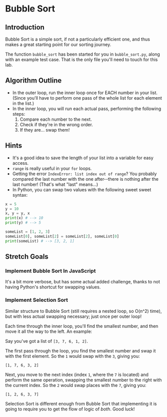 # Bubble Sort

## Introduction

Bubble Sort is a simple sort, if not a particularly efficient one, and thus makes a great starting point for our sorting journey.

The function `bubble_sort` has been started for you in `bubble_sort.py`, along with an example test case. That is the only file you'll need to touch for this lab.

## Algorithm Outline

- In the outer loop, run the inner loop once for EACH number in your list. (Since you'll have to perform one pass of the whole list for each element in the list.)
- In the inner loop, you will run each actual pass, performing the following steps:
  1. Compare each number to the next.
  2. Check if they're in the wrong order.
  3. If they are... swap them!

## Hints

- It's a good idea to save the length of your list into a variable for easy access.
- `range` is really useful in your `for` loops.
- Getting the error `IndexError: list index out of range`? You probably compared the last number with the one after--there is nothing after the last number! (That's what "last" means...)
- In Python, you can swap two values with the following sweet sweet syntax:

```python
x = 5
y = 10
x, y = y, x
print(x) # --> 10
print(y) # --> 5

someList = [1, 2, 3]
someList[0], someList[2] = someList[2], someList[0]
print(someList) # --> [3, 2, 1]
```

## Stretch Goals

### Implement Bubble Sort In JavaScript

It's a bit more verbose, but has some actual added challenge, thanks to not having Python's shortcut for swapping values.

### Implement Selection Sort

Similar structure to Bubble Sort (still requires a nested loop, so O(n^2) time), but with less actual swapping necessary; just once per outer loop!

Each time through the inner loop, you'll find the smallest number, and then move it all the way to the left. An example:

Say you've got a list of `[3, 7, 6, 1, 2]`.

The first pass through the loop, you find the smallest number and swap it with the first element. So the `1` would swap with the `3`, giving you:

`[1, 7, 6, 3, 2]`

Next, you move to the next index (index `1`, where the `7` is located) and perform the same operation, swapping the smallest number to the right with the current index. So the `2` would swap places with the `7`, giving you:

`[1, 2, 6, 3, 7]`

Selection Sort is different enough from Bubble Sort that implementing it is going to require you to get the flow of logic of _both_. Good luck!
